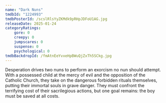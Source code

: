 ```yaml
---
name: "Dark Nuns"
tmdbId: "1224993"
tmdbPosterId: /scslRlsYyZKMdk9pRHpJDFoU1AG.jpg
releaseDate: 2025-01-24
categoryRatings:
    gore: 0
    creepy: 0
    jumpscares: 0
    suspense: 0
    psychological: 0
tmdbBackdropId: /fmAtnEeYvxeHpBWuQjZxTh5SCkg.jpg
---
```

Desperation drives two nuns to perform an exorcism no nun should attempt. With a possessed child at the mercy of evil and the opposition of the Catholic Church, they take on the dangerous forbidden rituals themselves, putting their immortal souls in grave danger. They must confront the terrifying cost of their sacrilegious actions, but one goal remains: the boy must be saved at all costs.
